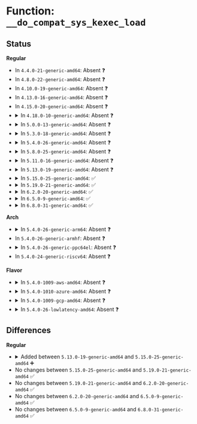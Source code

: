 # Function: <code>__do_compat_sys_kexec_load</code>

## Status
<b>Regular</b>
<ul>
<li>
In <code>4.4.0-21-generic-amd64</code>: Absent ❓
</li>
<li>
In <code>4.8.0-22-generic-amd64</code>: Absent ❓
</li>
<li>
In <code>4.10.0-19-generic-amd64</code>: Absent ❓
</li>
<li>
In <code>4.13.0-16-generic-amd64</code>: Absent ❓
</li>
<li>
In <code>4.15.0-20-generic-amd64</code>: Absent ❓
</li>
<li>
<details>
<summary>In <code>4.18.0-10-generic-amd64</code>: Absent ❓</summary>

```json
{
  "name": "__do_compat_sys_kexec_load",
  "collision_type": "Unique Static",
  "inline_type": "Full",
  "funcs": [
    {
      "addr": 18446744071580124878,
      "name": "__do_compat_sys_kexec_load",
      "external": false,
      "loc": "kernel/kexec.c:258",
      "file": "kernel/kexec.c",
      "inline": "declared, inlined",
      "caller_inline": [
        "kernel/kexec.c:__x32_compat_sys_kexec_load",
        "kernel/kexec.c:__ia32_compat_sys_kexec_load"
      ],
      "caller_func": []
    }
  ],
  "symbols": []
}
```
</details>
</li>
<li>
<details>
<summary>In <code>5.0.0-13-generic-amd64</code>: Absent ❓</summary>

```json
{
  "name": "__do_compat_sys_kexec_load",
  "collision_type": "Unique Static",
  "inline_type": "Full",
  "funcs": [
    {
      "addr": 18446744071580172110,
      "name": "__do_compat_sys_kexec_load",
      "external": false,
      "loc": "kernel/kexec.c:266",
      "file": "kernel/kexec.c",
      "inline": "declared, inlined",
      "caller_inline": [
        "kernel/kexec.c:__x32_compat_sys_kexec_load",
        "kernel/kexec.c:__ia32_compat_sys_kexec_load"
      ],
      "caller_func": []
    }
  ],
  "symbols": []
}
```
</details>
</li>
<li>
<details>
<summary>In <code>5.3.0-18-generic-amd64</code>: Absent ❓</summary>

```json
{
  "name": "__do_compat_sys_kexec_load",
  "collision_type": "Unique Static",
  "inline_type": "Full",
  "funcs": [
    {
      "addr": 18446744071580218030,
      "name": "__do_compat_sys_kexec_load",
      "external": false,
      "loc": "kernel/kexec.c:264",
      "file": "kernel/kexec.c",
      "inline": "declared, inlined",
      "caller_inline": [
        "kernel/kexec.c:__x32_compat_sys_kexec_load",
        "kernel/kexec.c:__ia32_compat_sys_kexec_load"
      ],
      "caller_func": []
    }
  ],
  "symbols": []
}
```
</details>
</li>
<li>
<details>
<summary>In <code>5.4.0-26-generic-amd64</code>: Absent ❓</summary>

```json
{
  "name": "__do_compat_sys_kexec_load",
  "collision_type": "Unique Static",
  "inline_type": "Full",
  "funcs": [
    {
      "addr": 18446744071580266414,
      "name": "__do_compat_sys_kexec_load",
      "external": false,
      "loc": "kernel/kexec.c:265",
      "file": "kernel/kexec.c",
      "inline": "declared, inlined",
      "caller_inline": [
        "kernel/kexec.c:__x32_compat_sys_kexec_load",
        "kernel/kexec.c:__ia32_compat_sys_kexec_load"
      ],
      "caller_func": []
    }
  ],
  "symbols": []
}
```
</details>
</li>
<li>
<details>
<summary>In <code>5.8.0-25-generic-amd64</code>: Absent ❓</summary>

```json
{
  "name": "__do_compat_sys_kexec_load",
  "collision_type": "Unique Static",
  "inline_type": "Full",
  "funcs": [
    {
      "addr": 18446744071580335646,
      "name": "__do_compat_sys_kexec_load",
      "external": false,
      "loc": "kernel/kexec.c:269",
      "file": "kernel/kexec.c",
      "inline": "declared, inlined",
      "caller_inline": [
        "kernel/kexec.c:__x32_compat_sys_kexec_load",
        "kernel/kexec.c:__ia32_compat_sys_kexec_load"
      ],
      "caller_func": []
    }
  ],
  "symbols": []
}
```
</details>
</li>
<li>
<details>
<summary>In <code>5.11.0-16-generic-amd64</code>: Absent ❓</summary>

```json
{
  "name": "__do_compat_sys_kexec_load",
  "collision_type": "Unique Static",
  "inline_type": "Full",
  "funcs": [
    {
      "addr": 18446744071580321038,
      "name": "__do_compat_sys_kexec_load",
      "external": false,
      "loc": "kernel/kexec.c:269",
      "file": "kernel/kexec.c",
      "inline": "declared, inlined",
      "caller_inline": [
        "kernel/kexec.c:__x32_compat_sys_kexec_load",
        "kernel/kexec.c:__ia32_compat_sys_kexec_load"
      ],
      "caller_func": []
    }
  ],
  "symbols": []
}
```
</details>
</li>
<li>
<details>
<summary>In <code>5.13.0-19-generic-amd64</code>: Absent ❓</summary>

```json
{
  "name": "__do_compat_sys_kexec_load",
  "collision_type": "Unique Static",
  "inline_type": "Full",
  "funcs": [
    {
      "addr": 18446744071580324526,
      "name": "__do_compat_sys_kexec_load",
      "external": false,
      "loc": "kernel/kexec.c:269",
      "file": "kernel/kexec.c",
      "inline": "declared, inlined",
      "caller_inline": [
        "kernel/kexec.c:__x32_compat_sys_kexec_load",
        "kernel/kexec.c:__ia32_compat_sys_kexec_load"
      ],
      "caller_func": []
    }
  ],
  "symbols": []
}
```
</details>
</li>
<li>
<details>
<summary>In <code>5.15.0-25-generic-amd64</code>: ✅</summary>

```c
long int __do_compat_sys_kexec_load(compat_ulong_t entry, compat_ulong_t nr_segments, struct compat_kexec_segment * segments, compat_ulong_t flags)
```

```json
{
  "name": "__do_compat_sys_kexec_load",
  "collision_type": "Unique Static",
  "inline_type": "No",
  "funcs": [
    {
      "addr": 18446744071580478480,
      "name": "__do_compat_sys_kexec_load",
      "external": false,
      "loc": "kernel/kexec.c:257",
      "file": "kernel/kexec.c",
      "inline": "seen, unknown",
      "caller_inline": [],
      "caller_func": [
        "kernel/kexec.c:__x64_compat_sys_kexec_load",
        "kernel/kexec.c:__ia32_compat_sys_kexec_load"
      ]
    }
  ],
  "symbols": [
    {
      "addr": 18446744071580478480,
      "name": "__do_compat_sys_kexec_load",
      "section": ".text",
      "bind": "STB_LOCAL",
      "size": 379
    }
  ]
}
```
</details>
</li>
<li>
<details>
<summary>In <code>5.19.0-21-generic-amd64</code>: ✅</summary>

```c
long int __do_compat_sys_kexec_load(compat_ulong_t entry, compat_ulong_t nr_segments, struct compat_kexec_segment * segments, compat_ulong_t flags)
```

```json
{
  "name": "__do_compat_sys_kexec_load",
  "collision_type": "Unique Static",
  "inline_type": "No",
  "funcs": [
    {
      "addr": 18446744071580672800,
      "name": "__do_compat_sys_kexec_load",
      "external": false,
      "loc": "kernel/kexec.c:257",
      "file": "kernel/kexec.c",
      "inline": "seen, unknown",
      "caller_inline": [],
      "caller_func": [
        "kernel/kexec.c:__ia32_compat_sys_kexec_load"
      ]
    }
  ],
  "symbols": [
    {
      "addr": 18446744071580672800,
      "name": "__do_compat_sys_kexec_load",
      "section": ".text",
      "bind": "STB_LOCAL",
      "size": 407
    }
  ]
}
```
</details>
</li>
<li>
<details>
<summary>In <code>6.2.0-20-generic-amd64</code>: ✅</summary>

```c
long int __do_compat_sys_kexec_load(compat_ulong_t entry, compat_ulong_t nr_segments, struct compat_kexec_segment * segments, compat_ulong_t flags)
```

```json
{
  "name": "__do_compat_sys_kexec_load",
  "collision_type": "Unique Static",
  "inline_type": "No",
  "funcs": [
    {
      "addr": 18446744071580943376,
      "name": "__do_compat_sys_kexec_load",
      "external": false,
      "loc": "kernel/kexec.c:254",
      "file": "kernel/kexec.c",
      "inline": "seen, unknown",
      "caller_inline": [],
      "caller_func": [
        "kernel/kexec.c:__ia32_compat_sys_kexec_load"
      ]
    }
  ],
  "symbols": [
    {
      "addr": 18446744071580943376,
      "name": "__do_compat_sys_kexec_load",
      "section": ".text",
      "bind": "STB_LOCAL",
      "size": 407
    }
  ]
}
```
</details>
</li>
<li>
<details>
<summary>In <code>6.5.0-9-generic-amd64</code>: ✅</summary>

```c
long int __do_compat_sys_kexec_load(compat_ulong_t entry, compat_ulong_t nr_segments, struct compat_kexec_segment * segments, compat_ulong_t flags)
```

```json
{
  "name": "__do_compat_sys_kexec_load",
  "collision_type": "Unique Static",
  "inline_type": "No",
  "funcs": [
    {
      "addr": 18446744071581030512,
      "name": "__do_compat_sys_kexec_load",
      "external": false,
      "loc": "kernel/kexec.c:256",
      "file": "kernel/kexec.c",
      "inline": "seen, unknown",
      "caller_inline": [],
      "caller_func": [
        "kernel/kexec.c:__ia32_compat_sys_kexec_load"
      ]
    }
  ],
  "symbols": [
    {
      "addr": 18446744071581030512,
      "name": "__do_compat_sys_kexec_load",
      "section": ".text",
      "bind": "STB_LOCAL",
      "size": 383
    }
  ]
}
```
</details>
</li>
<li>
<details>
<summary>In <code>6.8.0-31-generic-amd64</code>: ✅</summary>

```c
long int __do_compat_sys_kexec_load(compat_ulong_t entry, compat_ulong_t nr_segments, struct compat_kexec_segment * segments, compat_ulong_t flags)
```

```json
{
  "name": "__do_compat_sys_kexec_load",
  "collision_type": "Unique Static",
  "inline_type": "No",
  "funcs": [
    {
      "addr": 18446744071581128736,
      "name": "__do_compat_sys_kexec_load",
      "external": false,
      "loc": "kernel/kexec.c:261",
      "file": "kernel/kexec.c",
      "inline": "seen, unknown",
      "caller_inline": [],
      "caller_func": [
        "kernel/kexec.c:__ia32_compat_sys_kexec_load"
      ]
    }
  ],
  "symbols": [
    {
      "addr": 18446744071581128736,
      "name": "__do_compat_sys_kexec_load",
      "section": ".text",
      "bind": "STB_LOCAL",
      "size": 383
    }
  ]
}
```
</details>
</li>
</ul>
<b>Arch</b>
<ul>
<li>
<details>
<summary>In <code>5.4.0-26-generic-arm64</code>: Absent ❓</summary>

```json
{
  "name": "__do_compat_sys_kexec_load",
  "collision_type": "Unique Static",
  "inline_type": "Full",
  "funcs": [
    {
      "addr": 18446603336491508808,
      "name": "__do_compat_sys_kexec_load",
      "external": false,
      "loc": "kernel/kexec.c:265",
      "file": "kernel/kexec.c",
      "inline": "declared, inlined",
      "caller_inline": [
        "kernel/kexec.c:__arm64_compat_sys_kexec_load"
      ],
      "caller_func": []
    }
  ],
  "symbols": []
}
```
</details>
</li>
<li>
In <code>5.4.0-26-generic-armhf</code>: Absent ❓
</li>
<li>
<details>
<summary>In <code>5.4.0-26-generic-ppc64el</code>: Absent ❓</summary>

```json
{
  "name": "__do_compat_sys_kexec_load",
  "collision_type": "Unique Static",
  "inline_type": "Full",
  "funcs": [
    {
      "addr": 13835058055284469368,
      "name": "__do_compat_sys_kexec_load",
      "external": false,
      "loc": "kernel/kexec.c:265",
      "file": "kernel/kexec.c",
      "inline": "declared, inlined",
      "caller_inline": [
        "kernel/kexec.c:__se_compat_sys_kexec_load"
      ],
      "caller_func": []
    }
  ],
  "symbols": []
}
```
</details>
</li>
<li>
In <code>5.4.0-24-generic-riscv64</code>: Absent ❓
</li>
</ul>
<b>Flavor</b>
<ul>
<li>
<details>
<summary>In <code>5.4.0-1009-aws-amd64</code>: Absent ❓</summary>

```json
{
  "name": "__do_compat_sys_kexec_load",
  "collision_type": "Unique Static",
  "inline_type": "Full",
  "funcs": [
    {
      "addr": 18446744071580235214,
      "name": "__do_compat_sys_kexec_load",
      "external": false,
      "loc": "kernel/kexec.c:265",
      "file": "kernel/kexec.c",
      "inline": "declared, inlined",
      "caller_inline": [
        "kernel/kexec.c:__x32_compat_sys_kexec_load",
        "kernel/kexec.c:__ia32_compat_sys_kexec_load"
      ],
      "caller_func": []
    }
  ],
  "symbols": []
}
```
</details>
</li>
<li>
<details>
<summary>In <code>5.4.0-1010-azure-amd64</code>: Absent ❓</summary>

```json
{
  "name": "__do_compat_sys_kexec_load",
  "collision_type": "Unique Static",
  "inline_type": "Full",
  "funcs": [
    {
      "addr": 18446744071580182766,
      "name": "__do_compat_sys_kexec_load",
      "external": false,
      "loc": "kernel/kexec.c:265",
      "file": "kernel/kexec.c",
      "inline": "declared, inlined",
      "caller_inline": [
        "kernel/kexec.c:__x32_compat_sys_kexec_load",
        "kernel/kexec.c:__ia32_compat_sys_kexec_load"
      ],
      "caller_func": []
    }
  ],
  "symbols": []
}
```
</details>
</li>
<li>
<details>
<summary>In <code>5.4.0-1009-gcp-amd64</code>: Absent ❓</summary>

```json
{
  "name": "__do_compat_sys_kexec_load",
  "collision_type": "Unique Static",
  "inline_type": "Full",
  "funcs": [
    {
      "addr": 18446744071580226686,
      "name": "__do_compat_sys_kexec_load",
      "external": false,
      "loc": "kernel/kexec.c:265",
      "file": "kernel/kexec.c",
      "inline": "declared, inlined",
      "caller_inline": [
        "kernel/kexec.c:__x32_compat_sys_kexec_load",
        "kernel/kexec.c:__ia32_compat_sys_kexec_load"
      ],
      "caller_func": []
    }
  ],
  "symbols": []
}
```
</details>
</li>
<li>
<details>
<summary>In <code>5.4.0-26-lowlatency-amd64</code>: Absent ❓</summary>

```json
{
  "name": "__do_compat_sys_kexec_load",
  "collision_type": "Unique Static",
  "inline_type": "Full",
  "funcs": [
    {
      "addr": 18446744071580279454,
      "name": "__do_compat_sys_kexec_load",
      "external": false,
      "loc": "kernel/kexec.c:265",
      "file": "kernel/kexec.c",
      "inline": "declared, inlined",
      "caller_inline": [
        "kernel/kexec.c:__x32_compat_sys_kexec_load",
        "kernel/kexec.c:__ia32_compat_sys_kexec_load"
      ],
      "caller_func": []
    }
  ],
  "symbols": []
}
```
</details>
</li>
</ul>

## Differences
<b>Regular</b>
<ul>
<li>
<details>
<summary>Added between <code>5.13.0-19-generic-amd64</code> and <code>5.15.0-25-generic-amd64</code> ➕</summary>

```c
long int __do_compat_sys_kexec_load(compat_ulong_t entry, compat_ulong_t nr_segments, struct compat_kexec_segment * segments, compat_ulong_t flags)
```
</details>
</li>
<li>
No changes between <code>5.15.0-25-generic-amd64</code> and <code>5.19.0-21-generic-amd64</code> ✅
</li>
<li>
No changes between <code>5.19.0-21-generic-amd64</code> and <code>6.2.0-20-generic-amd64</code> ✅
</li>
<li>
No changes between <code>6.2.0-20-generic-amd64</code> and <code>6.5.0-9-generic-amd64</code> ✅
</li>
<li>
No changes between <code>6.5.0-9-generic-amd64</code> and <code>6.8.0-31-generic-amd64</code> ✅
</li>
</ul>
